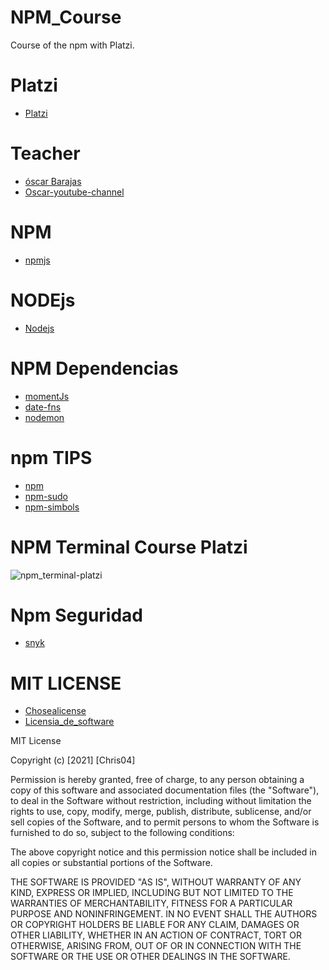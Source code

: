 # NPM_Course
Course of the npm with Platzi. 

# Platzi
- [Platzi](https://platzi.com/home)

# Teacher 
- [óscar Barajas](https://arepa.dev/)
- [Oscar-youtube-channel](https://www.youtube.com/channel/UCw05fUBPwmpu-ehXFMqfdMw)

# NPM
- [npmjs](https://www.npmjs.com/)
# NODEjs
- [Nodejs](https://nodejs.org/en/)

# NPM Dependencias
- [momentJs](https://momentjs.com/)
- [date-fns](https://date-fns.org/)
- [nodemon](https://nodemon.io/)

# npm TIPS
- [npm](https://docs.npmjs.com/resolving-eacces-permissions-errors-when-installing-packages-globally)
- [npm-sudo](https://docs.npmjs.com/downloading-and-installing-node-js-and-npm)
- [npm-simbols](https://docs.npmjs.com/cli/v7/configuring-npm/package-json)
# NPM Terminal Course Platzi
![npm_terminal-platzi](https://static.platzi.com/media/user_upload/JS%20%E2%80%93%2031-dd8defe4-29bf-4bb9-8260-07fb80d965bc-81e296f1-6370-44e0-8e6d-fe1946826aba.jpg)

# Npm Seguridad
- [snyk](https://snyk.io/)
# MIT LICENSE
- [Chosealicense](https://choosealicense.com/)
- [Licensia_de_software](https://es.wikipedia.org/wiki/Licencia_de_software)

MIT License

Copyright (c) [2021] [Chris04]

Permission is hereby granted, free of charge, to any person obtaining a copy of this software and associated documentation files (the "Software"), to deal in the Software without restriction, including without limitation the rights to use, copy, modify, merge, publish, distribute, sublicense, and/or sell copies of the Software, and to permit persons to whom the Software is furnished to do so, subject to the following conditions:

The above copyright notice and this permission notice shall be included in all copies or substantial portions of the Software.

THE SOFTWARE IS PROVIDED "AS IS", WITHOUT WARRANTY OF ANY KIND, EXPRESS OR IMPLIED, INCLUDING BUT NOT LIMITED TO THE WARRANTIES OF MERCHANTABILITY, FITNESS FOR A PARTICULAR PURPOSE AND NONINFRINGEMENT. IN NO EVENT SHALL THE AUTHORS OR COPYRIGHT HOLDERS BE LIABLE FOR ANY CLAIM, DAMAGES OR OTHER LIABILITY, WHETHER IN AN ACTION OF CONTRACT, TORT OR OTHERWISE, ARISING FROM, OUT OF OR IN CONNECTION WITH THE SOFTWARE OR THE USE OR OTHER DEALINGS IN THE SOFTWARE.